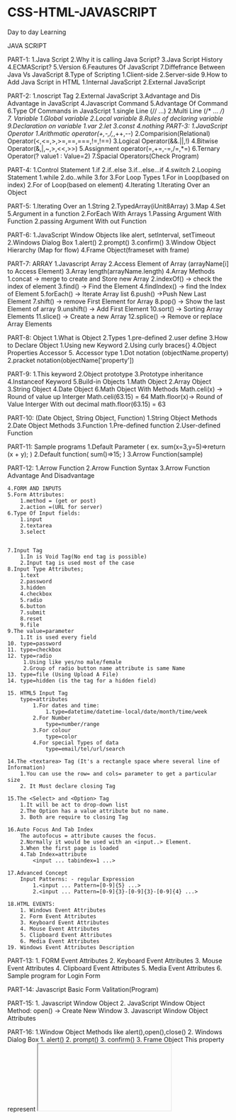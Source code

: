 # CSS-HTML-JAVASCRIPT
Day to day Learning

JAVA SCRIPT 

PART-1:
    1.Java Script
    2.Why it is calling Java Script?
    3.Java Script History
    4.ECMAScript?
    5.Version
    6.Feautures Of JavaScript
    7.Diffefrance Between Java Vs JavaScript
    8.Type of Scripting
        1.Client-side
        2.Server-side
    9.How to Add Java Script in HTML
        1.Internal JavaScript
        2.External JavaScript

PART-2:
    1.noscript Tag
    2.External JavaScript
    3.Advantage and Dis Advantage in JavaScript
    4.Javascript Command
    5.Advantage Of Command
    6.Type Of Commands in JavaScript
        1.single Line (// ...)
        2.Multi Line (/* ... */)
    7. Variable
        1.Global variable
        2.Local variable
    8.Rules of declaring variable
    9.Declaration on variable
        1.var
        2.let
        3.const
        4.nothing
PART-3:
    1.JavaScript Operator
        1.Arithmatic operator(+,-,/,*,++,--)
        2.Comparision(Relational) Operator(<,<=,>,>=,==,===,!=,!==)
        3.Logical Operator(&&.||,!)
        4.Bitwise Operator(&,|,~,>,<<,>>)
        5.Assignment operator(=,+=,-=,/=,*=)
        6.Ternary Operator(<condition>? value1 : Value=2)
        7.Spacial Operators(Check Program)

PART-4:
    1.Control Statement
        1.if
        2.if..else
        3.if...else...if
        4.switch
    2.Looping Statement
        1.while
        2.do..while
        3.for
    3.For Loop Types
        1.For in Loop(based on index)
        2.For of Loop(based on element)
    4.Iterating
        1.Iterating Over an Object

PART-5:
    1.Iterating Over an 
        1.String
        2.TypedArray(iUnit8Array)
        3.Map
        4.Set
        5.Argument in a function
    2.ForEach With Arrays
        1.Passing Argument With Function
        2.passing Argument With out Function

PART-6:
    1.JavaScript Window Objects
        like alert, setInterval, setTimeout
    2.Windows Dialog Box
        1.alert()
        2.prompt()
        3.confirm()
    3.Window Object Hierarchy (Map for flow)
    4.Frame Object(frameset with frame)

PART-7: ARRAY
    1.Javascript Array
    2.Access Element of Array (arrayName[i] to Access Element)
    3.Array length(arrayName.length)
    4.Array Methods
        1.concat      -> merge to create and Store new Array
        2.indexOf()   ->  check the index of element 
        3.find()      -> Find the Element 
        4.findIndex() -> find the Index of Element
        5.forEach()   -> Iterate Array list
        6.push()      ->Push New Last Element
        7.shift()     -> remove First Element for Array
        8.pop()       -> Show the last Element of array
        9.unshift()   -> Add First Element
        10.sort()     -> Sorting Array Elements
        11.slice()    -> Create a new Array
        12.splice()   -> Remove or replace Array Elements

PART-8: Object
    1.What is Object
    2.Types
        1.pre-defined
        2.user define
    3.How to Declare Object
        1.Using new Keyword
        2.Using curly braces{}
    4.Object Properties
        Accessor
    5. Accessor type
        1.Dot notation (objectName.property)
        2.pracket notation(objectName['property'])

PART-9: 
    1.This keyword
    2.Object prototype
    3.Prototype inheritance
    4.Instanceof Keyword
    5.Build-in Objects
        1.Math Object
        2.Array Object
        3.String Object
        4.Date Object
    6.Math Object With Methods
        Math.celi(x) -> Round of value up Interger
            Math.celi(63.15) = 64
        Math.floor(x)-> Round of Value Interger With out decimal
            math.floor(63.15) = 63

PART-10: (Date Object, String Object, Function)
    1.String Object Methods
    2.Date Object Methods
    3.Function
        1.Pre-defined function
        2.User-defined Function

PART-11: Sample programs
    1.Default Parameter (
        ex.
        sum(x=3,y=5)=>return (x + y);
    )
    2.Default function(
        sum()=>15;
    )
    3.Arrow Function(sample)


PART-12: 
    1.Arrow Function
    2.Arrow Function Syntax
    3.Arrow Function Advantage And Disadvantage
    
    4.FORM AND INPUTS
    5.Form Attributes:
        1.method = (get or post)
        2.action =(URL for server)
    6.Type Of Input fields:
        1.input
        2.textarea
        3.select
    
    
    7.Input Tag
        1.In is Void Tag(No end tag is possible)
        2.Input tag is used most of the case
    8.Input Type Attributes;
        1.text
        2.password
        3.hidden
        4.checkbox
        5.radio
        6.button
        7.submit
        8.reset
        9.file
    9.The value=parameter
        1.It is used every field
    10. type=password
    11. type=checkbox
    12. type=radio
         1.Using like yes/no male/female
         2.Group of radio button name attribute is same Name
    13. type=file (Using Upload A File)
    14. type=hidden (is the tag for a hidden field)
    
    15. HTML5 Input Tag
        type=attributes
            1.For dates and time:
                1.type=datetime/datetime-local/date/month/time/week
            2.For Number
                type=number/range
            3.For colour
                type=color
            4.For special Types of data
                type=email/tel/url/search
    
    14.The <textarea> Tag (It's a rectangle space where several line of Information)
        1.You can use the row= and cols= parameter to get a particular size
        2. It Must declare closing Tag

    15.The <Select> and <Option> Tag
        1.It will be act to drop-down list
        2.The Option has a value attribute but no name.
        3. Both are require to closing Tag
    
    16.Auto Focus And Tab Index
        The autofocus = attribute causes the focus.
        2.Normally it would be used with an <input..> Element.
        3.When the first page is loaded
        4.Tab Index=attribute
            <input ... tabindex=1 ...>
    
    17.Advanced Concept
        Input Patterns: - regular Expression
            1.<input ... Pattern=[0-9]{5} ...>
            2.<input ... Pattern=[0-9]{3}-[0-9]{3}-[0-9]{4} ...>
    
    18.HTML EVENTS:
        1. Windows Event Attributes
        2. Form Event Attributes
        3. Keyboard Event Attributes
        4. Mouse Event Attributes
        5. Clipboard Event Attributes
        6. Media Event Attributes
    19. Windows Event Attributes Description

PART-13:
    1. FORM Event Attributes
    2. Keyboard Event Attributes
    3. Mouse Event Attributes
    4. Clipboard Event Attributes
    5. Media Event Attributes
    6. Sample program for Login Form

PART-14:
    Javascript Basic Form Valitation(Program)

PART-15:
    1. Javascript Window Object
    2. JavaScript Window Object Method:
        open() -> Create New Window
    3. Javascript Window Object Attributes

PART-16:
    1.Window Object Methods like alert(),open(),close()
    2. Windows Dialog Box
        1. alert()
        2. prompt()
        3. confirm()
    3. Frame Object
        This property represent <iframe> Elements
        DOM Window Frame is a read only property.

        syntex:
            window.frames
        Return Value:Window Object-it's Represant a current Window object.

        properties:
            1. length-number of iframe Elements
            2. location-It Changes The location of iframe
        
        syntax:
            1. window.length
            2. window.frames[index_no].location

PART-17:
    1. Smaple Program for Window Frame Object Length property Example.
    2. Smaple Program for Window Frame Object location property Example.

PART-18: Document Object
    1.Document Object:
        1.activeElement
        2.addEventListener()
        3.baseURI
        4.body
        5.characterset
        6.close()
        .
        .
        .
        etc..
    2.Document Object Propertys And methods
        1. forms
        2. getElementById()
        3. getElementByClassName()
        4. getElementByName()
        5. getElementByTagName()
        6. hasFocus()
        7. head
        8. images
        9. implementation
        10.importNode()
        11.lastmodified
        12.links
        13.normalize()
    
    3.Location Object
        1.The Location Object Contain information about the Currend URL.
        2.It is a property of the window object
        3. It is accessed with:
            window.location or just location
    
    4.Location Properties:
        has
        host
        hostname
        href
        origin - Return protocol,hostName,hostNumber(port)
        pathname
        port
        protocol
        search

    5.Location Methods:
        1.assign()
        2.reload()
        3.replace()
    
    6.Windows History Object:
       1.It is a property of Windows Object.
       2.Contains The URLs User visited  By Users
    
    Property/Merthods:
    1.back()    ->Load the previous URL(Page In the History)
    2.forward() ->Load Next Url
    3.go()      -> Goes to the Specified Url
    4.length()  -> Return to the length of history

PART-19,20,21:
    1.call() Method
        1.It is a predefined Method
        2.It is call Object's method
    2.Doubt Cleared

PART-22:
    1.JavaScript Class
    2.JavaScript Class Inheritance  

PART-23:
    1.Super Keyword 
    2.Method Overloading

PART-24:
    1.Hierarchical Inheritance 

PART-25:
    1.Call Method (Chain Constructor) 
    2.Use call() to invoke Anonymous function 
    3.call() to invoke a function and specifying the context for 'this' 

PART-26:
    1.DOM(Document Object Model)  
    2.Types 
        1.Document Node    -> Entire Html Document
        2.Elements Node    -> Elements(H1-h6,p,div)
        3.Attributes Node  -> Change the Attributes For example Color change in css
        4.text node  -> It change the element Text of Value
    3. DOM Tree Methods:
        1.getElementbyId()
        2.getElementByTagName()
        3.getElementByName()
        4.getElementByClass()
        5.querySelector
        6.querySelectorAll
        7.ParentNode
        8.Privious/Next Sibling
        9.first/lastChild
